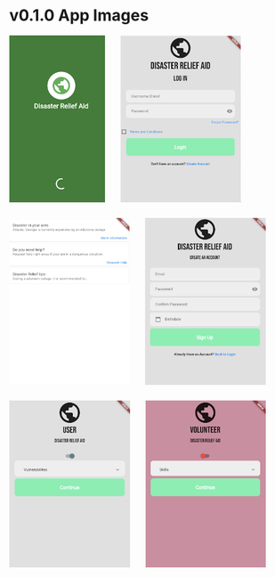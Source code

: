 # v0.1.0 App Images

<div style="display:flex;flex-wrap:wrap;gap:2em">
    <img style="height:300px;" src="splash.png"/>
    <img style="height:300px;" src="login.png"/>
    <img style="height:300px;" src="home.png"/>
    <img style="height:300px;" src="register.png"/>
    <img style="height:300px;" src="userprofile.png"/>
    <img style="height:300px;" src="volunteerprofile.png"/>
</div>
